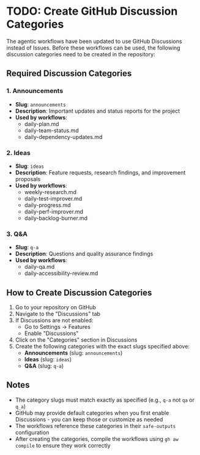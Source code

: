 # TODO: Create GitHub Discussion Categories

The agentic workflows have been updated to use GitHub Discussions instead of Issues. Before these workflows can be used, the following discussion categories need to be created in the repository:

## Required Discussion Categories

### 1. Announcements
- **Slug**: `announcements`
- **Description**: Important updates and status reports for the project
- **Used by workflows**:
  - daily-plan.md
  - daily-team-status.md
  - daily-dependency-updates.md

### 2. Ideas
- **Slug**: `ideas`
- **Description**: Feature requests, research findings, and improvement proposals
- **Used by workflows**:
  - weekly-research.md
  - daily-test-improver.md
  - daily-progress.md
  - daily-perf-improver.md
  - daily-backlog-burner.md

### 3. Q&A
- **Slug**: `q-a`
- **Description**: Questions and quality assurance findings
- **Used by workflows**:
  - daily-qa.md
  - daily-accessibility-review.md

## How to Create Discussion Categories

1. Go to your repository on GitHub
2. Navigate to the "Discussions" tab
3. If Discussions are not enabled:
   - Go to Settings → Features
   - Enable "Discussions"
4. Click on the "Categories" section in Discussions
5. Create the following categories with the exact slugs specified above:
   - **Announcements** (slug: `announcements`)
   - **Ideas** (slug: `ideas`)
   - **Q&A** (slug: `q-a`)

## Notes

- The category slugs must match exactly as specified (e.g., `q-a` not `qa` or `q_a`)
- GitHub may provide default categories when you first enable Discussions - you can keep those or customize as needed
- The workflows reference these categories in their `safe-outputs` configuration
- After creating the categories, compile the workflows using `gh aw compile` to ensure they work correctly
